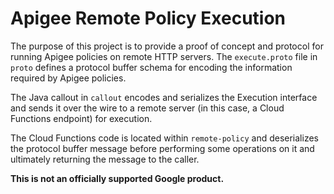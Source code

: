 # Apigee Remote Policy Execution 
The purpose of this project is to provide a proof of concept and protocol for
running Apigee policies on remote HTTP servers. The `execute.proto` file in
`proto` defines a protocol buffer schema for encoding the information
required by Apigee policies. 

The Java callout in `callout` encodes and serializes the Execution interface and
sends it over the wire to a remote server (in this case, a Cloud Functions
endpoint) for execution. 

The Cloud Functions code is located within `remote-policy`  and deserializes the
protocol buffer message before performing some operations on it and ultimately
returning the message to the caller.

**This is not an officially supported Google product.**